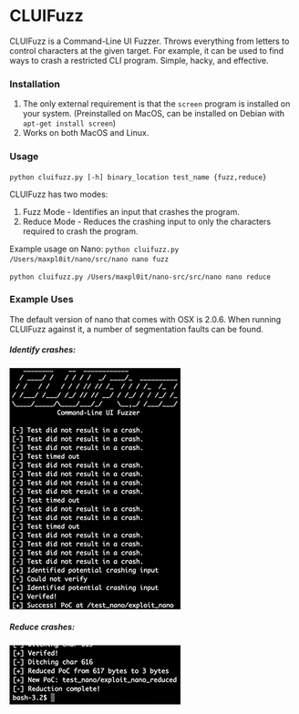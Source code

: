 # CLUIFuzz

CLUIFuzz is a Command-Line UI Fuzzer. Throws everything from letters to control characters at the given target. For example, it can be used to find ways to crash a restricted CLI program. Simple, hacky, and effective.

### Installation
1) The only external requirement is that the `screen` program is installed on your system. (Preinstalled on MacOS, can be installed on Debian with `apt-get install screen`)
2) Works on both MacOS and Linux.

### Usage
`python cluifuzz.py [-h] binary_location test_name {fuzz,reduce}`

CLUIFuzz has two modes:
1) Fuzz Mode - Identifies an input that crashes the program.
2) Reduce Mode - Reduces the crashing input to only the characters required to crash the program.

Example usage on Nano:
`python cluifuzz.py /Users/maxpl0it/nano/src/nano nano fuzz`

`python cluifuzz.py /Users/maxpl0it/nano-src/src/nano nano reduce`

### Example Uses
The default version of nano that comes with OSX is 2.0.6. When running CLUIFuzz against it, a number of segmentation faults can be found.

##### Identify crashes:

![](/images/fuzz.png)

##### Reduce crashes:

![](/images/reduce.png)
